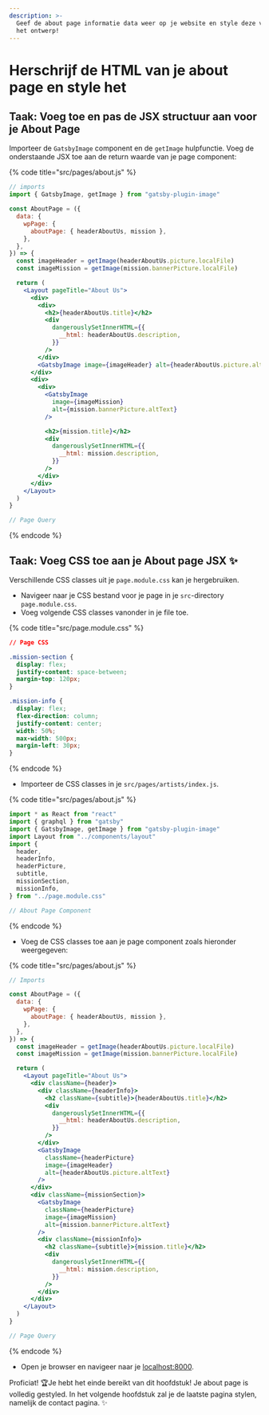 ```yaml
---
description: >-
  Geef de about page informatie data weer op je website en style deze volgens
  het ontwerp!
---
```


# Herschrijf de HTML van je about page en style het

## Taak: Voeg toe en pas de JSX structuur aan voor je About Page

Importeer de `GatsbyImage` component en de `getImage` hulpfunctie. Voeg de onderstaande JSX toe aan de return waarde van je page component:

{% code title="src/pages/about.js" %}
```jsx
// imports
import { GatsbyImage, getImage } from "gatsby-plugin-image"

const AboutPage = ({
  data: {
    wpPage: {
      aboutPage: { headerAboutUs, mission },
    },
  },
}) => {
  const imageHeader = getImage(headerAboutUs.picture.localFile)
  const imageMission = getImage(mission.bannerPicture.localFile)

  return (
    <Layout pageTitle="About Us">
      <div>
        <div>
          <h2>{headerAboutUs.title}</h2>
          <div
            dangerouslySetInnerHTML={{
              __html: headerAboutUs.description,
            }}
          />
        </div>
        <GatsbyImage image={imageHeader} alt={headerAboutUs.picture.altText} />
      </div>
      <div>
        <div>
          <GatsbyImage
            image={imageMission}
            alt={mission.bannerPicture.altText}
          />

          <h2>{mission.title}</h2>
          <div
            dangerouslySetInnerHTML={{
              __html: mission.description,
            }}
          />
        </div>
      </div>
    </Layout>
  )
}

// Page Query
```
{% endcode %}

## Taak: Voeg CSS toe aan je About page JSX  ✨

Verschillende CSS classes uit je `page.module.css` kan je hergebruiken.

* Navigeer naar je CSS bestand voor je page in je `src`-directory `page.module.css`.
* Voeg volgende CSS classes vanonder in je file toe.

{% code title="src/page.module.css" %}
```css
// Page CSS

.mission-section {
  display: flex;
  justify-content: space-between;
  margin-top: 120px;
}

.mission-info {
  display: flex;
  flex-direction: column;
  justify-content: center;
  width: 50%;
  max-width: 500px;
  margin-left: 30px;
}
```
{% endcode %}

* Importeer de CSS classes in je `src/pages/artists/index.js`.

{% code title="src/pages/about.js" %}
```jsx
import * as React from "react"
import { graphql } from "gatsby"
import { GatsbyImage, getImage } from "gatsby-plugin-image"
import Layout from "../components/layout"
import {
  header,
  headerInfo,
  headerPicture,
  subtitle,
  missionSection,
  missionInfo,
} from "../page.module.css"

// About Page Component
```
{% endcode %}

* Voeg de CSS classes toe aan je page component zoals hieronder weergegeven:

{% code title="src/pages/about.js" %}
```jsx
// Imports

const AboutPage = ({
  data: {
    wpPage: {
      aboutPage: { headerAboutUs, mission },
    },
  },
}) => {
  const imageHeader = getImage(headerAboutUs.picture.localFile)
  const imageMission = getImage(mission.bannerPicture.localFile)

  return (
    <Layout pageTitle="About Us">
      <div className={header}>
        <div className={headerInfo}>
          <h2 className={subtitle}>{headerAboutUs.title}</h2>
          <div
            dangerouslySetInnerHTML={{
              __html: headerAboutUs.description,
            }}
          />
        </div>
        <GatsbyImage
          className={headerPicture}
          image={imageHeader}
          alt={headerAboutUs.picture.altText}
        />
      </div>
      <div className={missionSection}>
        <GatsbyImage
          className={headerPicture}
          image={imageMission}
          alt={mission.bannerPicture.altText}
        />
        <div className={missionInfo}>
          <h2 className={subtitle}>{mission.title}</h2>
          <div
            dangerouslySetInnerHTML={{
              __html: mission.description,
            }}
          />
        </div>
      </div>
    </Layout>
  )
}

// Page Query
```
{% endcode %}

* Open je browser en navigeer naar je [localhost:8000](http://localhost:8000).

Proficiat! 🏆Je hebt het einde bereikt van dit hoofdstuk! Je about page is volledig gestyled. In het volgende hoofdstuk zal je de laatste pagina stylen, namelijk de contact pagina. ✨

